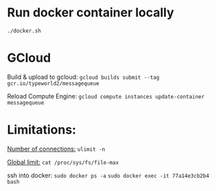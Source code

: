 # Run docker container locally

`./docker.sh`

# GCloud

Build & upload to gcloud: `gcloud builds submit --tag gcr.io/typeworld2/messagequeue`

Reload Compute Engine: `gcloud compute instances update-container messagequeue`

# Limitations:

[Number of connections:](https://stackoverflow.com/a/31303917) `ulimit -n` 

[Global limit:](https://askubuntu.com/questions/26985/what-is-a-safe-ulimit-ceiling/27268#27268) `cat /proc/sys/fs/file-max` 

ssh into docker:
`sudo docker ps -a`
`sudo docker exec -it 77a14e3cb2b4 bash`
